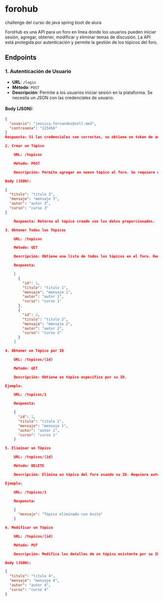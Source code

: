 # forohub
challenge del curso de java spring boot de alura

ForoHub es una API para un foro en línea donde los usuarios pueden iniciar sesión, agregar, obtener, modificar y eliminar temas de discusión. La API está protegida por autenticación y permite la gestión de los tópicos del foro.

## Endpoints

### 1. **Autenticación de Usuario**

- **URL**: `/login`
- **Método**: `POST`
- **Descripción**: Permite a los usuarios iniciar sesión en la plataforma. Se necesita un JSON con las credenciales de usuario.

#### Body (JSON):
```json
{
  "usuario": "jessica.fernandez@voll.med",
  "contrasena": "123456"
}
Respuesta: Si las credenciales son correctas, se obtiene un token de autenticación que debe usarse en las solicitudes siguientes.

2. Crear un Tópico

    URL: /topicos

    Método: POST

    Descripción: Permite agregar un nuevo tópico al foro. Se requiere estar autenticado.

Body (JSON):

{
  "titulo": "titulo 3",
  "mensaje": "mensaje 3",
  "autor": "autor 3",
  "curso": "curso 3"
}

    Respuesta: Retorna el tópico creado con los datos proporcionados.

3. Obtener Todos los Tópicos

    URL: /topicos

    Método: GET

    Descripción: Obtiene una lista de todos los tópicos en el foro. Requiere autenticación.

    Respuesta:

    [
      {
        "id": 1,
        "titulo": "titulo 1",
        "mensaje": "mensaje 1",
        "autor": "autor 1",
        "curso": "curso 1"
      },
      {
        "id": 2,
        "titulo": "titulo 2",
        "mensaje": "mensaje 2",
        "autor": "autor 2",
        "curso": "curso 2"
      }
    ]

4. Obtener un Tópico por ID

    URL: /topicos/{id}

    Método: GET

    Descripción: Obtiene un tópico específico por su ID.

Ejemplo:

    URL: /topicos/1

    Respuesta:

    {
      "id": 1,
      "titulo": "titulo 1",
      "mensaje": "mensaje 1",
      "autor": "autor 1",
      "curso": "curso 1"
    }

5. Eliminar un Tópico

    URL: /topicos/{id}

    Método: DELETE

    Descripción: Elimina un tópico del foro usando su ID. Requiere autenticación.

Ejemplo:

    URL: /topicos/1

    Respuesta:

    {
      "mensaje": "Tópico eliminado con éxito"
    }

6. Modificar un Tópico

    URL: /topicos/{id}

    Método: PUT

    Descripción: Modifica los detalles de un tópico existente por su ID. Requiere autenticación.

Body (JSON):

{
  "titulo": "titulo 4",
  "mensaje": "mensaje 4",
  "autor": "autor 4",
  "curso": "curso 4"
}
